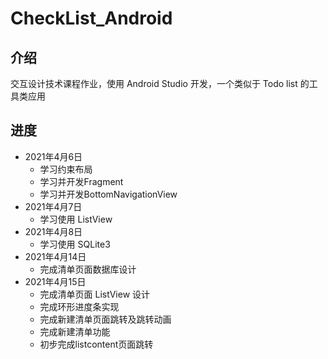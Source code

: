 # CheckList_Android

## 介绍
交互设计技术课程作业，使用 Android Studio 开发，一个类似于 Todo list 的工具类应用

## 进度
-  2021年4月6日
   -  学习约束布局
   -  学习并开发Fragment
   -  学习并开发BottomNavigationView
-  2021年4月7日
   -  学习使用 ListView
-  2021年4月8日
   -  学习使用 SQLite3
-  2021年4月14日
   -  完成清单页面数据库设计
-  2021年4月15日
   -  完成清单页面 ListView 设计
   -  完成环形进度条实现
   -  完成新建清单页面跳转及跳转动画
   -  完成新建清单功能
   -  初步完成listcontent页面跳转
